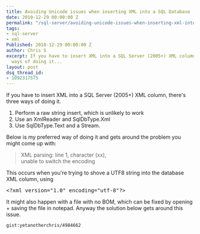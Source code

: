 ```yaml
---
title: Avoiding Unicode issues when inserting XML into a SQL Database
date: 2010-12-29 00:00:00 Z
permalink: "/sql-server/avoiding-unicode-issues-when-inserting-xml-into-a-sql-database/"
tags:
- sql-server
- xml
Published: 2010-12-29 00:00:00 Z
author: Chris S
excerpt: If you have to insert XML into a SQL Server (2005+) XML column, there's three
  ways of doing it...
layout: post
dsq_thread_id:
- 1092317575
---
```


If you have to insert XML into a SQL Server (2005+) XML column, there's three ways of doing it.

  1. Perform a raw string insert, which is unlikely to work
  2. Use an XmlReader and SqlDbType.Xml
  3. Use SqlDbType.Text and a Stream.

<!--more-->

Below is my preferred way of doing it and gets around the problem you might come up with:

> XML parsing: line 1, character (xx),  
> unable to switch the encoding 

This occurs when you're trying to shove a UTF8 string into the database XML column, using

<pre>&lt;?xml version="1.0" encoding="utf-8"?&gt;</pre>

It might also happen with a file with no BOM, which can be fixed by opening + saving the file in notepad. Anyway the solution below gets around this issue.

`gist:yetanotherchris/4984662`